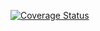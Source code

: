 [![Coverage Status](https://coveralls.io/repos/github/alu0101254678/ull-esit-inf-dsi-20-21-mod04-alu0101254678/badge.svg?branch=master)](https://coveralls.io/github/alu0101254678/ull-esit-inf-dsi-20-21-mod04-alu0101254678?branch=master)